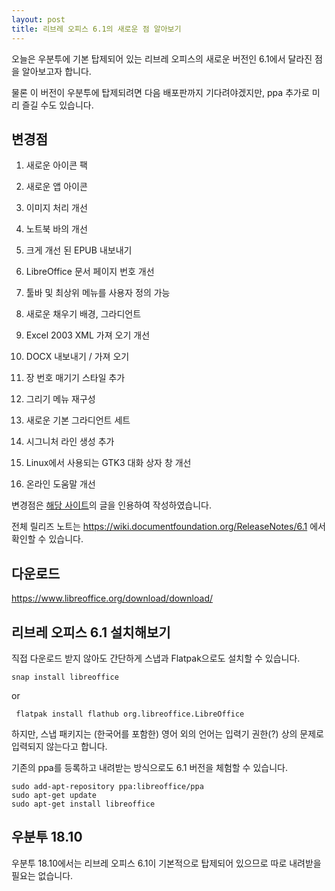 ```yaml
---
layout: post
title: 리브레 오피스 6.1의 새로운 점 알아보기
---
```


오늘은 우분투에 기본 탑제되어 있는 리브레 오피스의 새로운 버전인 6.1에서 달라진 점을 알아보고자 합니다.

물론 이 버전이 우분투에 탑제되려면 다음 배포판까지 기다려야겠지만, ppa 추가로 미리 즐길 수도 있습니다.

## 변경점

1. 새로운 아이콘 팩

2. 새로운 앱 아이콘

3. 이미지 처리 개선

4. 노트북 바의 개선

5. 크게 개선 된 EPUB 내보내기

6. LibreOffice 문서 페이지 번호 개선

7. 툴바 및 최상위 메뉴를 사용자 정의 가능

8. 새로운 채우기 배경, 그라디언트

9. Excel 2003 XML 가져 오기 개선

10. DOCX 내보내기 / 가져 오기

11. 장 번호 매기기 스타일 추가

12. 그리기 메뉴 재구성

13. 새로운 기본 그라디언트 세트

14. 시그니처 라인 생성 추가

15. Linux에서 사용되는 GTK3 대화 상자 창 개선

16. 온라인 도움말 개선

변경점은 [해당 사이트](https://www.omgubuntu.co.uk/2018/08/libreoffice-6-1-release-download)의 글을 인용하여 작성하였습니다.

전체 릴리즈 노트는 https://wiki.documentfoundation.org/ReleaseNotes/6.1 에서 확인할 수 있습니다.

## 다운로드

https://www.libreoffice.org/download/download/

## 리브레 오피스 6.1 설치해보기

직접 다운로드 받지 않아도 간단하게 스냅과 Flatpak으로도 설치할 수 있습니다.

```
snap install libreoffice
```

or

```
 flatpak install flathub org.libreoffice.LibreOffice 
```

하지만, 스냅 패키지는 (한국어를 포함한) 영어 외의 언어는 입력기 권한(?) 상의 문제로 입력되지 않는다고 합니다.

기존의 ppa를 등록하고 내려받는 방식으로도 6.1 버전을 체험할 수 있습니다.

```
sudo add-apt-repository ppa:libreoffice/ppa
sudo apt-get update
sudo apt-get install libreoffice
```

## 우분투 18.10

우분투 18.10에서는 리브레 오피스 6.1이 기본적으로 탑제되어 있으므로 따로 내려받을 필요는 없습니다.